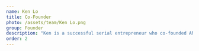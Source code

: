 ```yaml
---
name: Ken Lo
title: Co-Founder
photo: /assets/team/Ken Lo.png
group: Founder
description: "Ken is a successful serial entrepreneur who co-founded ANX International, which was one of the world’s largest blockchain solution providers. Through his career he has amassed ample experience in blockchain strategies and extensive knowledge in running world-class digital asset exchanges, as well as providing innovative solutions to many blockchain platform operators. Ken has 20 years of experience in business strategy and execution working for MNCs such as BT, Accenture, and Verizon. He currently serves as Deputy Chairman of a Hong Kong-based listed company."
order: 2
---
```

